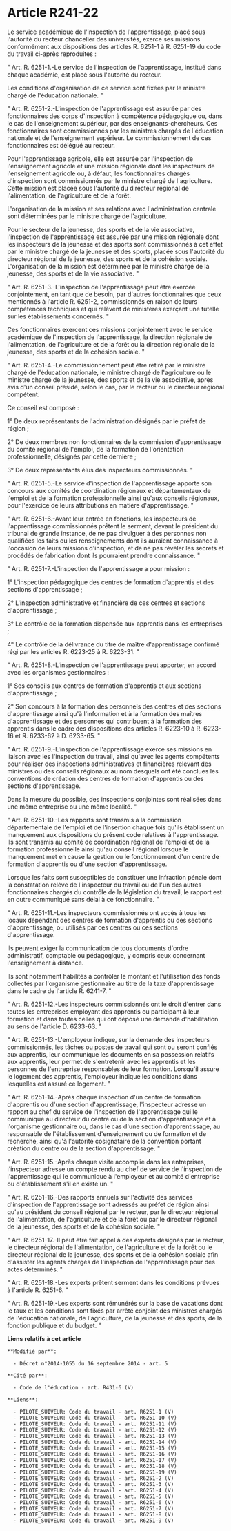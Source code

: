 # Article R241-22

Le service académique de l'inspection de l'apprentissage, placé sous l'autorité du recteur chancelier des universités, exerce
ses missions conformément aux dispositions des articles R. 6251-1 à R. 6251-19 du code du travail ci-après reproduites : 

" Art. R. 6251-1.-Le service de l'inspection de l'apprentissage, institué dans chaque académie, est placé sous l'autorité du
recteur. 

Les conditions d'organisation de ce service sont fixées par le ministre chargé de l'éducation nationale. " 

" Art. R. 6251-2.-L'inspection de l'apprentissage est assurée par des fonctionnaires des corps d'inspection à compétence
pédagogique ou, dans le cas de l'enseignement supérieur, par des enseignants-chercheurs. Ces fonctionnaires sont
commissionnés par les ministres chargés de l'éducation nationale et de l'enseignement supérieur. Le commissionnement de ces
fonctionnaires est délégué au recteur. 

Pour l'apprentissage agricole, elle est assurée par l'inspection de l'enseignement agricole et une mission régionale dont les
inspecteurs de l'enseignement agricole ou, à défaut, les fonctionnaires chargés d'inspection sont commissionnés par le
ministre chargé de l'agriculture. Cette mission est placée sous l'autorité du directeur régional de l'alimentation, de
l'agriculture et de la forêt. 

L'organisation de la mission et ses relations avec l'administration centrale sont déterminées par le ministre chargé de
l'agriculture. 

Pour le secteur de la jeunesse, des sports et de la vie associative, l'inspection de l'apprentissage est assurée par une
mission régionale dont les inspecteurs de la jeunesse et des sports sont commissionnés à cet effet par le ministre chargé de
la jeunesse et des sports, placée sous l'autorité du directeur régional de la jeunesse, des sports et de la cohésion sociale.
L'organisation de la mission est déterminée par le ministre chargé de la jeunesse, des sports et de la vie associative. " 

" Art. R. 6251-3.-L'inspection de l'apprentissage peut être exercée conjointement, en tant que de besoin, par d'autres
fonctionnaires que ceux mentionnés à l'article R. 6251-2, commissionnés en raison de leurs compétences techniques et qui
relèvent de ministères exerçant une tutelle sur les établissements concernés. " 

Ces fonctionnaires exercent ces missions conjointement avec le service académique de l'inspection de l'apprentissage, la
direction régionale de l'alimentation, de l'agriculture et de la forêt ou la direction régionale de la jeunesse, des sports
et de la cohésion sociale. " 

" Art. R. 6251-4.-Le commissionnement peut être retiré par le ministre chargé de l'éducation nationale, le ministre chargé de
l'agriculture ou le ministre chargé de la jeunesse, des sports et de la vie associative, après avis d'un conseil présidé,
selon le cas, par le recteur ou le directeur régional compétent. 

Ce conseil est composé : 

1° De deux représentants de l'administration désignés par le préfet de région ; 

2° De deux membres non fonctionnaires de la commission d'apprentissage du comité régional de l'emploi, de la formation de
l'orientation professionnelle, désignés par cette dernière ; 

3° De deux représentants élus des inspecteurs commissionnés. " 

" Art. R. 6251-5.-Le service d'inspection de l'apprentissage apporte son concours aux comités de coordination régionaux et
départementaux de l'emploi et de la formation professionnelle ainsi qu'aux conseils régionaux, pour l'exercice de leurs
attributions en matière d'apprentissage. " 

" Art. R. 6251-6.-Avant leur entrée en fonctions, les inspecteurs de l'apprentissage commissionnés prêtent le serment, devant
le président du tribunal de grande instance, de ne pas divulguer à des personnes non qualifiées les faits ou les
renseignements dont ils auraient connaissance à l'occasion de leurs missions d'inspection, et de ne pas révéler les secrets
et procédés de fabrication dont ils pourraient prendre connaissance. " 

" Art. R. 6251-7.-L'inspection de l'apprentissage a pour mission : 

1° L'inspection pédagogique des centres de formation d'apprentis et des sections d'apprentissage ; 

2° L'inspection administrative et financière de ces centres et sections d'apprentissage ; 

3° Le contrôle de la formation dispensée aux apprentis dans les entreprises ; 

4° Le contrôle de la délivrance du titre de maître d'apprentissage confirmé régi par les articles R. 6223-25 à R. 6223-31. " 

" Art. R. 6251-8.-L'inspection de l'apprentissage peut apporter, en accord avec les organismes gestionnaires : 

1° Ses conseils aux centres de formation d'apprentis et aux sections d'apprentissage ; 

2° Son concours à la formation des personnels des centres et des sections d'apprentissage ainsi qu'à l'information et à la
formation des maîtres d'apprentissage et des personnes qui contribuent à la formation des apprentis dans le cadre des
dispositions des articles R. 6223-10 à R. 6223-16 et R. 6233-62 à D. 6233-65. " 

" Art. R. 6251-9.-L'inspection de l'apprentissage exerce ses missions en liaison avec les l'inspection du travail, ainsi
qu'avec les agents compétents pour réaliser des inspections administratives et financières relevant des ministres ou des
conseils régionaux au nom desquels ont été conclues les conventions de création des centres de formation d'apprentis ou des
sections d'apprentissage. 

Dans la mesure du possible, des inspections conjointes sont réalisées dans une même entreprise ou une même localité. " 

" Art. R. 6251-10.-Les rapports sont transmis à la commission départementale de l'emploi et de l'insertion chaque fois qu'ils
établissent un manquement aux dispositions du présent code relatives à l'apprentissage. Ils sont transmis au comité de
coordination régional de l'emploi et de la formation professionnelle ainsi qu'au conseil régional lorsque le manquement met
en cause la gestion ou le fonctionnement d'un centre de formation d'apprentis ou d'une section d'apprentissage. 

Lorsque les faits sont susceptibles de constituer une infraction pénale dont la constatation relève de l'inspecteur du
travail ou de l'un des autres fonctionnaires chargés du contrôle de la législation du travail, le rapport est en outre
communiqué sans délai à ce fonctionnaire. " 

" Art. R. 6251-11.-Les inspecteurs commissionnés ont accès à tous les locaux dépendant des centres de formation d'apprentis
ou des sections d'apprentissage, ou utilisés par ces centres ou ces sections d'apprentissage. 

Ils peuvent exiger la communication de tous documents d'ordre administratif, comptable ou pédagogique, y compris ceux
concernant l'enseignement à distance. 

Ils sont notamment habilités à contrôler le montant et l'utilisation des fonds collectés par l'organisme gestionnaire au
titre de la taxe d'apprentissage dans le cadre de l'article R. 6241-7. " 

" Art. R. 6251-12.-Les inspecteurs commissionnés ont le droit d'entrer dans toutes les entreprises employant des apprentis ou
participant à leur formation et dans toutes celles qui ont déposé une demande d'habilitation au sens de l'article D. 6233-63.
" 

" Art. R. 6251-13.-L'employeur indique, sur la demande des inspecteurs commissionnés, les tâches ou postes de travail qui
sont ou seront confiés aux apprentis, leur communique les documents en sa possession relatifs aux apprentis, leur permet de
s'entretenir avec les apprentis et les personnes de l'entreprise responsables de leur formation. Lorsqu'il assure le logement
des apprentis, l'employeur indique les conditions dans lesquelles est assuré ce logement. " 

" Art. R. 6251-14.-Après chaque inspection d'un centre de formation d'apprentis ou d'une section d'apprentissage,
l'inspecteur adresse un rapport au chef du service de l'inspection de l'apprentissage qui le communique au directeur du
centre ou de la section d'apprentissage et à l'organisme gestionnaire ou, dans le cas d'une section d'apprentissage, au
responsable de l'établissement d'enseignement ou de formation et de recherche, ainsi qu'à l'autorité cosignataire de la
convention portant création du centre ou de la section d'apprentissage. " 

" Art. R. 6251-15.-Après chaque visite accomplie dans les entreprises, l'inspecteur adresse un compte rendu au chef de
service de l'inspection de l'apprentissage qui le communique à l'employeur et au comité d'entreprise ou d'établissement s'il
en existe un. " 

" Art. R. 6251-16.-Des rapports annuels sur l'activité des services d'inspection de l'apprentissage sont adressés au préfet
de région ainsi qu'au président du conseil régional par le recteur, par le directeur régional de l'alimentation, de
l'agriculture et de la forêt ou par le directeur régional de la jeunesse, des sports et de la cohésion sociale. " 

" Art. R. 6251-17.-Il peut être fait appel à des experts désignés par le recteur, le directeur régional de l'alimentation, de
l'agriculture et de la forêt ou le directeur régional de la jeunesse, des sports et de la cohésion sociale afin d'assister
les agents chargés de l'inspection de l'apprentissage pour des actes déterminés. " 

" Art. R. 6251-18.-Les experts prêtent serment dans les conditions prévues à l'article R. 6251-6. " 

" Art. R. 6251-19.-Les experts sont rémunérés sur la base de vacations dont le taux et les conditions sont fixés par arrêté
conjoint des ministres chargés de l'éducation nationale, de l'agriculture, de la jeunesse et des sports, de la fonction
publique et du budget. "

**Liens relatifs à cet article**

	**Modifié par**:

	  - Décret n°2014-1055 du 16 septembre 2014 - art. 5

	**Cité par**:

	  - Code de l'éducation - art. R431-6 (V)

	**Liens**:

	  - PILOTE_SUIVEUR: Code du travail - art. R6251-1 (V)
	  - PILOTE_SUIVEUR: Code du travail - art. R6251-10 (V)
	  - PILOTE_SUIVEUR: Code du travail - art. R6251-11 (V)
	  - PILOTE_SUIVEUR: Code du travail - art. R6251-12 (V)
	  - PILOTE_SUIVEUR: Code du travail - art. R6251-13 (V)
	  - PILOTE_SUIVEUR: Code du travail - art. R6251-14 (V)
	  - PILOTE_SUIVEUR: Code du travail - art. R6251-15 (V)
	  - PILOTE_SUIVEUR: Code du travail - art. R6251-16 (V)
	  - PILOTE_SUIVEUR: Code du travail - art. R6251-17 (V)
	  - PILOTE_SUIVEUR: Code du travail - art. R6251-18 (V)
	  - PILOTE_SUIVEUR: Code du travail - art. R6251-19 (V)
	  - PILOTE_SUIVEUR: Code du travail - art. R6251-2 (V)
	  - PILOTE_SUIVEUR: Code du travail - art. R6251-3 (V)
	  - PILOTE_SUIVEUR: Code du travail - art. R6251-4 (V)
	  - PILOTE_SUIVEUR: Code du travail - art. R6251-5 (V)
	  - PILOTE_SUIVEUR: Code du travail - art. R6251-6 (V)
	  - PILOTE_SUIVEUR: Code du travail - art. R6251-7 (V)
	  - PILOTE_SUIVEUR: Code du travail - art. R6251-8 (V)
	  - PILOTE_SUIVEUR: Code du travail - art. R6251-9 (V)
